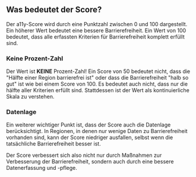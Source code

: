 ## Was bedeutet der Score?

Der a11y-Score wird durch eine Punktzahl zwischen 0 und 100 dargestellt. Ein höherer Wert bedeutet eine bessere Barrierefreiheit. Ein Wert von 100 bedeutet, dass alle erfassten Kriterien für Barrierefreiheit komplett erfüllt sind.

### Keine Prozent-Zahl

Der Wert ist **KEINE** Prozent-Zahl! Ein Score von 50 bedeutet nicht, dass die "Hälfte einer Region barrierefrei ist" oder dass die Barrierefreiheit "halb so gut" ist wie bei einem Score von 100. Es bedeutet auch nicht, dass nur die hälfte aller Kriterien erfüllt sind. Stattdessen ist der Wert als kontinuierliche Skala zu verstehen.

### Datenlage

Ein weiterer wichtiger Punkt ist, dass der Score auch die Datenlage berücksichtigt. In Regionen, in denen nur wenige Daten zu Barrierefreiheit vorhanden sind, kann der Score niedriger ausfallen, selbst wenn die tatsächliche Barrierefreiheit besser ist.

Der Score verbessert sich also nicht nur durch Maßnahmen zur Verbesserung der Barrierefreiheit, sondern auch durch eine bessere Datenerfassung und -pflege.
